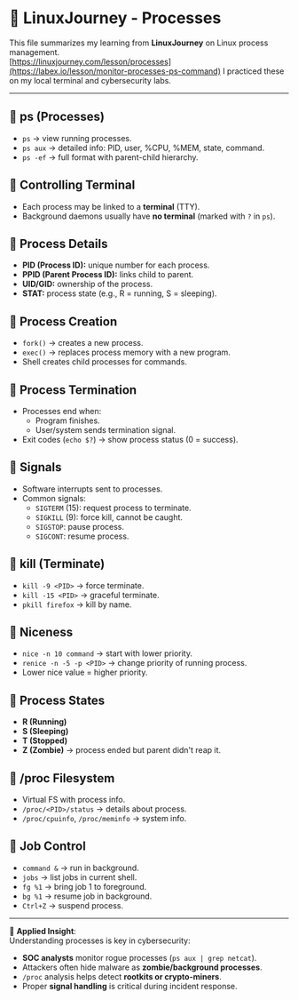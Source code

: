 # 🐧 LinuxJourney - Processes

This file summarizes my learning from **LinuxJourney** on Linux process management.  
[https://linuxjourney.com/lesson/processes](https://labex.io/lesson/monitor-processes-ps-command)
I practiced these on my local terminal and cybersecurity labs.

---

## 🔹 ps (Processes)
- `ps` → view running processes.
- `ps aux` → detailed info: PID, user, %CPU, %MEM, state, command.
- `ps -ef` → full format with parent-child hierarchy.

## 🔹 Controlling Terminal
- Each process may be linked to a **terminal** (TTY).
- Background daemons usually have **no terminal** (marked with `?` in `ps`).

## 🔹 Process Details
- **PID (Process ID):** unique number for each process.
- **PPID (Parent Process ID):** links child to parent.
- **UID/GID:** ownership of the process.
- **STAT:** process state (e.g., R = running, S = sleeping).

## 🔹 Process Creation
- `fork()` → creates a new process.
- `exec()` → replaces process memory with a new program.
- Shell creates child processes for commands.

## 🔹 Process Termination
- Processes end when:
  - Program finishes.
  - User/system sends termination signal.
- Exit codes (`echo $?`) → show process status (0 = success).

## 🔹 Signals
- Software interrupts sent to processes.
- Common signals:
  - `SIGTERM` (15): request process to terminate.
  - `SIGKILL` (9): force kill, cannot be caught.
  - `SIGSTOP`: pause process.
  - `SIGCONT`: resume process.

## 🔹 kill (Terminate)
- `kill -9 <PID>` → force terminate.
- `kill -15 <PID>` → graceful terminate.
- `pkill firefox` → kill by name.

## 🔹 Niceness
- `nice -n 10 command` → start with lower priority.
- `renice -n -5 -p <PID>` → change priority of running process.
- Lower nice value = higher priority.

## 🔹 Process States
- **R (Running)**
- **S (Sleeping)**
- **T (Stopped)**
- **Z (Zombie)** → process ended but parent didn't reap it.

## 🔹 /proc Filesystem
- Virtual FS with process info.
- `/proc/<PID>/status` → details about process.
- `/proc/cpuinfo`, `/proc/meminfo` → system info.

## 🔹 Job Control
- `command &` → run in background.
- `jobs` → list jobs in current shell.
- `fg %1` → bring job 1 to foreground.
- `bg %1` → resume job in background.
- `Ctrl+Z` → suspend process.

---

📌 **Applied Insight**:  
Understanding processes is key in cybersecurity:
- **SOC analysts** monitor rogue processes (`ps aux | grep netcat`).  
- Attackers often hide malware as **zombie/background processes**.  
- `/proc` analysis helps detect **rootkits or crypto-miners**.  
- Proper **signal handling** is critical during incident response.
